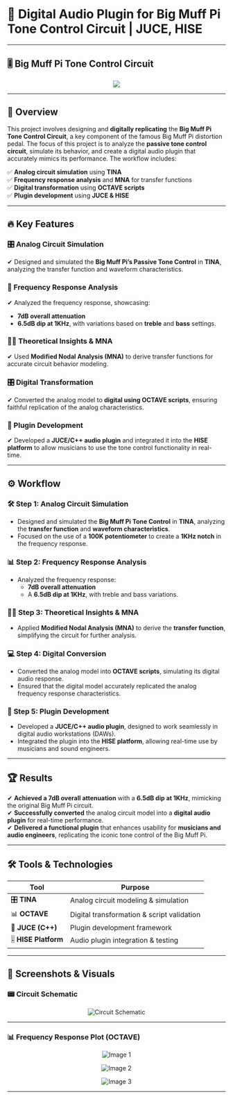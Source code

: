 # 🎸 Digital Audio Plugin for Big Muff Pi Tone Control Circuit | JUCE, HISE  

---

## 🎚️ Big Muff Pi Tone Control Circuit  

<p align="center">
  <img src="![image](https://github.com/user-attachments/assets/1c69ff6d-eabb-4410-be08-64af6f6573aa)
">
</p>  

---

## 🚀 Overview  
This project involves designing and **digitally replicating** the **Big Muff Pi Tone Control Circuit**, a key component of the famous Big Muff Pi distortion pedal. The focus of this project is to analyze the **passive tone control circuit**, simulate its behavior, and create a digital audio plugin that accurately mimics its performance. The workflow includes:  

✅ **Analog circuit simulation** using **TINA**  
✅ **Frequency response analysis** and **MNA** for transfer functions  
✅ **Digital transformation** using **OCTAVE scripts**  
✅ **Plugin development** using **JUCE & HISE**

---

## 🔥 Key Features  

### 🎛️ Analog Circuit Simulation  
✔ Designed and simulated the **Big Muff Pi’s Passive Tone Control** in **TINA**, analyzing the transfer function and waveform characteristics.  

### 📐 Frequency Response Analysis  
✔ Analyzed the frequency response, showcasing:  
   - **7dB overall attenuation**  
   - **6.5dB dip at 1KHz**, with variations based on **treble** and **bass** settings.  

### 🧑‍🏫 Theoretical Insights & MNA  
✔ Used **Modified Nodal Analysis (MNA)** to derive transfer functions for accurate circuit behavior modeling.  

### 🎛️ Digital Transformation  
✔ Converted the analog model to **digital using OCTAVE scripts**, ensuring faithful replication of the analog characteristics.  

### 🎵 Plugin Development  
✔ Developed a **JUCE/C++ audio plugin** and integrated it into the **HISE platform** to allow musicians to use the tone control functionality in real-time.  

---

## ⚙️ Workflow  

### 🛠️ **Step 1: Analog Circuit Simulation**  
- Designed and simulated the **Big Muff Pi Tone Control** in **TINA**, analyzing the **transfer function** and **waveform characteristics**.  
- Focused on the use of a **100K potentiometer** to create a **1KHz notch** in the frequency response.  

### 📊 **Step 2: Frequency Response Analysis**  
- Analyzed the frequency response:  
   - **7dB overall attenuation**  
   - A **6.5dB dip at 1KHz**, with treble and bass variations.  

### 🧑‍🏫 **Step 3: Theoretical Insights & MNA**  
- Applied **Modified Nodal Analysis (MNA)** to derive the **transfer function**, simplifying the circuit for further analysis.  

### 💻 **Step 4: Digital Conversion**  
- Converted the analog model into **OCTAVE scripts**, simulating its digital audio response.  
- Ensured that the digital model accurately replicated the analog frequency response characteristics.  

### 🔧 **Step 5: Plugin Development**  
- Developed a **JUCE/C++ audio plugin**, designed to work seamlessly in digital audio workstations (DAWs).  
- Integrated the plugin into the **HISE platform**, allowing real-time use by musicians and sound engineers.  

---

## 🏆 Results  

✔ **Achieved a 7dB overall attenuation** with a **6.5dB dip at 1KHz**, mimicking the original Big Muff Pi circuit.  
✔ **Successfully converted** the analog circuit model into a **digital audio plugin** for real-time performance.  
✔ **Delivered a functional plugin** that enhances usability for **musicians and audio engineers**, replicating the iconic tone control of the Big Muff Pi.  

---

## 🛠️ Tools & Technologies  

| Tool | Purpose |
|------|---------|
| 🎛️ **TINA** | Analog circuit modeling & simulation |
| 📊 **OCTAVE** | Digital transformation & script validation |
| 🎵 **JUCE (C++)** | Plugin development framework |
| 🎚 **HISE Platform** | Audio plugin integration & testing |

---

## 📸 Screenshots & Visuals  

### 📟 **Circuit Schematic**  
<p align="center">
  <img src="https://github.com/user-attachments/assets/694f78bd-f71d-43de-a20e-4fa7e268649d" alt="Circuit Schematic">
</p>  

---


### 📊 **Frequency Response Plot (OCTAVE)**  
<p align="center">
  <img src="https://github.com/user-attachments/assets/220f29af-e19c-4b83-921a-3a95790fa104" alt="Image 1">
</p>  

<p align="center">
  <img src="https://github.com/user-attachments/assets/8916620b-e419-4f38-88f8-19518d19953f" alt="Image 2">
</p> 

<p align="center">
  <img src="https://github.com/user-attachments/assets/d13bb797-d0b2-48c2-af8a-bab428d807f2" alt="Image 3">
</p> 

---


